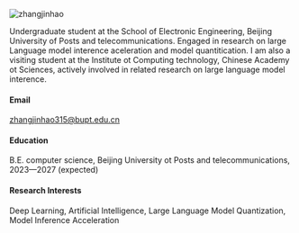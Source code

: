 

![zhangjinhao](https://img.shields.io/badge/Lvhaoojieming-github-blue?logo=github)

Undergraduate student at the School of Electronic Engineering, Beijing University of Posts and telecommunications. Engaged in research on large Language model interence aceleration and model quantitication. I am also a visiting student at the Institute ot Computing technology, Chinese Academy ot Sciences, actively involved in related research on large language model interence.
#### Email
zhangjinhao315@bupt.edu.cn

#### Education
B.E. computer science, Beijing University ot Posts and telecommunications, 2023—2027 (expected)

#### Research Interests
Deep Learning, Artificial Intelligence, Large Language Model Quantization, Model Inference Acceleration


